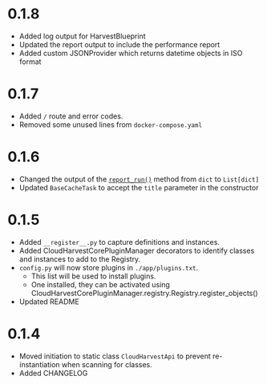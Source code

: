 # 0.1.8
- Added log output for HarvestBlueprint
- Updated the report output to include the performance report
- Added custom JSONProvider which returns datetime objects in ISO format 

# 0.1.7
- Added `/` route and error codes.
- Removed some unused lines from `docker-compose.yaml`

# 0.1.6
- Changed the output of the [`report_run()`](CloudHarvestApi/api/blueprints/reports/routes.py) method from `dict` to `List[dict]`
- Updated `BaseCacheTask` to accept the `title` parameter in the constructor

# 0.1.5
- Added `__register__.py` to capture definitions and instances.
- Added CloudHarvestCorePluginManager decorators to identify classes and instances to add to the Registry.
- `config.py` will now store plugins in `./app/plugins.txt`. 
  - This list will be used to install plugins. 
  - One installed, they can be activated using CloudHarvestCorePluginManager.registry.Registry.register_objects()
- Updated README

# 0.1.4
- Moved initiation to static class `CloudHarvestApi` to prevent re-instantiation when scanning for classes.
- Added CHANGELOG
